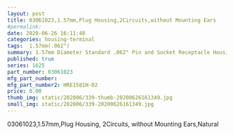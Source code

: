 ```yaml
---
layout: post
title: 03061023,1.57mm,Plug Housing,2Circuits,without Mounting Ears
#permalink: 
date: 2020-06-26 16:11:48
categories: housing-terminal
tags:  1.57mm(.062")
summary: 1.57mm Diameter Standard .062" Pin and Socket Receptacle Housing, 2 Circuits, without Mounting Ears, Natural
published: true 
series: 1625
part_number: 03061023
mfg_part_number: 
mfg_part_number2: HRE1581H-02
price: 0.00
thumb_img: static/202006/339-thumb-20200626161349.jpg
small_img: static/202006/339-20200626161349.jpg
---
```



03061023,1.57mm,Plug Housing, 2Circuits, without Mounting Ears,Natural